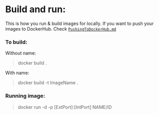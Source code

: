 # Build and run:
This is how you run & build images for locally. If you want to push your images to DockerHub. Check <a href="https://github.com/linusromland/DockerizationNode/blob/master/PushingToDockerHub.md">`PushingToDockerHub.md`</a>
### To build:<br>
Without name:<br>
> docker build .

With name:<br>
> docker build -t ImageName .

### Running image:
> docker run -d -p [ExtPort]:[IntPort] NAME/ID

